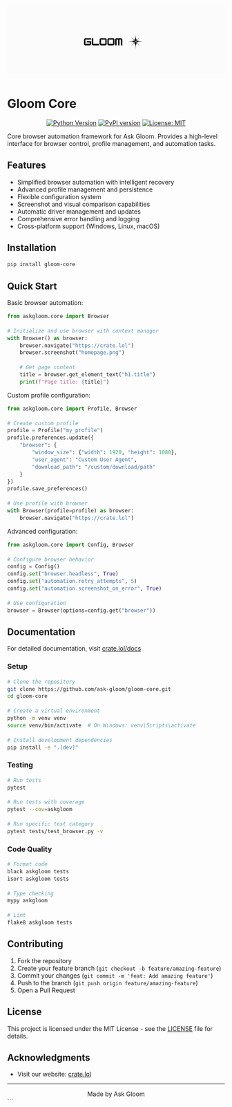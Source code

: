 ![Gloom Core](https://raw.githubusercontent.com/askgloom/.github/refs/heads/main/images/banner.png)

# Gloom Core

<div align="center">

[![Python Version](https://img.shields.io/pypi/pyversions/gloom-core.svg)](https://pypi.org/project/gloom-core/)
[![PyPI version](https://badge.fury.io/py/gloom-core.svg)](https://badge.fury.io/py/gloom-core)
[![License: MIT](https://img.shields.io/badge/License-MIT-yellow.svg)](https://opensource.org/licenses/MIT)

</div>

Core browser automation framework for Ask Gloom. Provides a high-level interface for browser control, profile management, and automation tasks.

## Features

- Simplified browser automation with intelligent recovery
- Advanced profile management and persistence
- Flexible configuration system
- Screenshot and visual comparison capabilities  
- Automatic driver management and updates
- Comprehensive error handling and logging
- Cross-platform support (Windows, Linux, macOS)

## Installation

```bash
pip install gloom-core
```

## Quick Start

Basic browser automation:
```python
from askgloom.core import Browser

# Initialize and use browser with context manager
with Browser() as browser:
    browser.navigate("https://crate.lol")
    browser.screenshot("homepage.png")
    
    # Get page content
    title = browser.get_element_text("h1.title")
    print(f"Page title: {title}")
```

Custom profile configuration:
```python
from askgloom.core import Profile, Browser

# Create custom profile
profile = Profile("my_profile")
profile.preferences.update({
    "browser": {
        "window_size": {"width": 1920, "height": 1080},
        "user_agent": "Custom User Agent",
        "download_path": "/custom/download/path"
    }
})
profile.save_preferences()

# Use profile with browser
with Browser(profile=profile) as browser:
    browser.navigate("https://crate.lol")
```

Advanced configuration:
```python
from askgloom.core import Config, Browser

# Configure browser behavior
config = Config()
config.set("browser.headless", True)
config.set("automation.retry_attempts", 5)
config.set("automation.screenshot_on_error", True)

# Use configuration
browser = Browser(options=config.get("browser"))
```

## Documentation

For detailed documentation, visit [crate.lol/docs](https://crate.lol/docs)

### Setup

```bash
# Clone the repository
git clone https://github.com/ask-gloom/gloom-core.git
cd gloom-core

# Create a virtual environment
python -m venv venv
source venv/bin/activate  # On Windows: venv\Scripts\activate

# Install development dependencies
pip install -e ".[dev]"
```

### Testing

```bash
# Run tests
pytest

# Run tests with coverage
pytest --cov=askgloom

# Run specific test category
pytest tests/test_browser.py -v
```

### Code Quality

```bash
# Format code
black askgloom tests
isort askgloom tests

# Type checking
mypy askgloom

# Lint
flake8 askgloom tests
```

## Contributing

1. Fork the repository
2. Create your feature branch (`git checkout -b feature/amazing-feature`)
3. Commit your changes (`git commit -m 'feat: Add amazing feature'`)
4. Push to the branch (`git push origin feature/amazing-feature`)
5. Open a Pull Request

## License

This project is licensed under the MIT License - see the [LICENSE](LICENSE) file for details.

## Acknowledgments

- Visit our website: [crate.lol](https://crate.lol)

---

<div align="center">
Made by Ask Gloom
</div>
```
